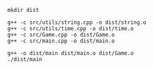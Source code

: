 	mkdir dist

	g++ -c src/utils/string.cpp -o dist/string.o
	g++ -c src/utils/time.cpp -o dist/time.o
	g++ -c src/Game.cpp -o dist/Game.o
	g++ -c src/main.cpp -o dist/main.o

	g++ -o dist/main dist/main.o dist/Game.o
	./dist/main